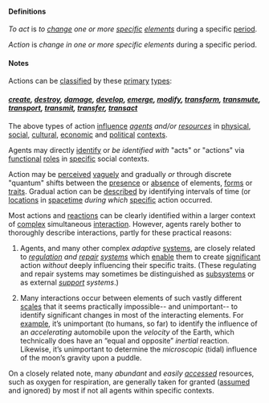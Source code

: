 #### Definitions

*To act* is *to [change](https://github.com/gcassel/Modular-Organization-Terminology/blob/master/terms/change.md) one or more [specific](https://github.com/gcassel/Modular-Organization-Terminology/blob/master/terms/specific.md) [elements](https://github.com/gcassel/Modular-Organization-Terminology/blob/master/terms/element.md)* during a specific [period](https://github.com/gcassel/Modular-Organization-Terminology/blob/master/terms/period.md).

*Action* is *change in one or more specific elements* during a specific period.

#### Notes 

Actions can be [classified](https://github.com/gcassel/Modular-Organization-Terminology/blob/master/terms/class.md) by these [primary](https://github.com/gcassel/Modular-Organization-Terminology/blob/master/terms/base.md) [types](https://github.com/gcassel/Modular-Organization-Terminology/blob/master/terms/type.md): 

#### *[create](https://github.com/gcassel/Modular-Organization-Terminology/blob/master/terms/create.md), [destroy](https://github.com/gcassel/Modular-Organization-Terminology/blob/master/terms/destroy.md), [damage](https://github.com/gcassel/Modular-Organization-Terminology/blob/master/terms/damage.md), [develop](https://github.com/gcassel/Modular-Organization-Terminology/blob/master/terms/develop.md), [emerge](https://github.com/gcassel/Modular-Organization-Terminology/blob/master/terms/emerge.md), [modify](https://github.com/gcassel/Modular-Organization-Terminology/blob/master/terms/modify.md), [transform](https://github.com/gcassel/Modular-Organization-Terminology/blob/master/terms/transform.md), [transmute](https://github.com/gcassel/Modular-Organization-Terminology/blob/master/terms/transmute.md), [transport](https://github.com/gcassel/Modular-Organization-Terminology/blob/master/terms/transport.md), [transmit](https://github.com/gcassel/Modular-Organization-Terminology/blob/master/terms/transmit.md), [transfer](https://github.com/gcassel/Modular-Organization-Terminology/blob/master/terms/transfer.md), [transact](https://github.com/gcassel/Modular-Organization-Terminology/blob/master/terms/transaction.md)*  

The above types of action [influence](https://github.com/gcassel/Modular-Organization-Terminology/blob/master/terms/influence.md) *[agents](https://github.com/gcassel/Modular-Organization-Terminology/blob/master/terms/agent.md) and/or [resources](https://github.com/gcassel/Modular-Organization-Terminology/blob/master/terms/resource.md)* in [physical](https://github.com/gcassel/Modular-Organization-Terminology/blob/master/terms/physical.md), [social](https://github.com/gcassel/Modular-Organization-Terminology/blob/master/terms/social.md), [cultural](https://github.com/gcassel/Modular-Organization-Terminology/blob/master/terms/culture.md), [economic](https://github.com/gcassel/Modular-Organization-Terminology/blob/master/terms/economy.md) and [political](https://github.com/gcassel/Modular-Organization-Terminology/blob/master/terms/politics.md) [contexts](https://github.com/gcassel/Modular-Organization-Terminology/blob/master/terms/context.md).   

Agents may directly [identify](https://github.com/gcassel/Modular-Organization-Terminology/blob/master/terms/identify.md) or *be identified with* "acts" or "actions" via [functional](https://github.com/gcassel/Modular-Organization-Terminology/blob/master/terms/function.md) [roles](https://github.com/gcassel/Modular-Organization-Terminology/blob/master/terms/role.md) in [specific](https://github.com/gcassel/Modular-Organization-Terminology/blob/master/terms/specific.md) social contexts.

Action may be [perceived](https://github.com/gcassel/Modular-Organization-Terminology/blob/master/terms/perceive.md) [vaguely](https://github.com/gcassel/Modular-Organization-Terminology/blob/master/terms/vague.md) and gradually *or* through discrete "quantum" shifts between the [presence](https://github.com/gcassel/Modular-Organization-Terminology/blob/master/terms/presence.md) or [absence](https://github.com/gcassel/Modular-Organization-Terminology/blob/master/terms/absence.md) of elements, [forms](https://github.com/gcassel/Modular-Organization-Terminology/blob/master/terms/form.md) or [traits](https://github.com/gcassel/Modular-Organization-Terminology/blob/master/terms/trait.md).  Gradual action can be [described](https://github.com/gcassel/Modular-Organization-Terminology/blob/master/terms/describe.md) by identifying intervals of time (or [locations](https://github.com/gcassel/Modular-Organization-Terminology/blob/master/terms/location.md) in [spacetime](https://github.com/gcassel/Modular-Organization-Terminology/blob/master/terms/spacetime.md) *during which* [specific](https://github.com/gcassel/Modular-Organization-Terminology/blob/master/terms/specific.md) action occurred. 

Most actions and [reactions](https://github.com/gcassel/Modular-Organization-Terminology/blob/master/terms/reaction.md) can be clearly identified within a larger context of [complex](https://github.com/gcassel/Modular-Organization-Terminology/blob/master/terms/complex.md) simultaneous [interaction](https://github.com/gcassel/Modular-Organization-Terminology/blob/master/terms/interaction.md).  However, agents rarely bother to thoroughly describe interactions, partly for these practical reasons:  

1. Agents, and many other complex *adaptive* [systems](https://github.com/gcassel/Modular-Organization-Terminology/blob/master/terms/system.md), are closely related to *[regulation](https://github.com/gcassel/Modular-Organization-Terminology/blob/master/terms/regulate.md) and [repair](https://github.com/gcassel/Modular-Organization-Terminology/blob/master/terms/repair.md) [systems](https://github.com/gcassel/Modular-Organization-Terminology/blob/master/terms/system.md)* which [enable](https://github.com/gcassel/Modular-Organization-Terminology/blob/master/terms/enable.md) them to create [significant](https://github.com/gcassel/Modular-Organization-Terminology/blob/master/terms/significance.md) action *without* deeply influencing their specific traits.  (These regulating and repair systems may sometimes be distinguished as [subsystems](https://github.com/gcassel/Modular-Organization-Terminology/blob/master/terms/subsystem.md) or as external *[support](https://github.com/gcassel/Modular-Organization-Terminology/blob/master/terms/support.md) systems*.)

2. Many interactions occur between elements of such vastly different [scales](https://github.com/gcassel/Modular-Organization-Terminology/blob/master/terms/scale.md) that it seems practically impossible-- and unimportant-- to identify significant changes in most of the interacting elements.  For [example](https://github.com/gcassel/Modular-Organization-Terminology/blob/master/terms/example.md), it’s unimportant (to humans, so far) to identify the influence of an *accelerating* automobile upon the *velocity* of the Earth, which technically does have an “equal and opposite” *inertial* reaction.  Likewise, it’s unimportant to determine the  *microscopic* (tidal) influence of the moon’s gravity upon a puddle.  

On a closely related note, many *abundant* and *easily [accessed](https://github.com/gcassel/Modular-Organization-Terminology/blob/master/terms/access.md)* resources, such as oxygen for respiration, are generally taken for granted ([assumed](https://github.com/gcassel/Modular-Organization-Terminology/blob/master/terms/assume.md) and ignored) by most if not all agents within specific contexts.
